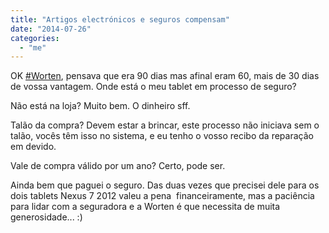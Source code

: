```yaml
---
title: "Artigos electrónicos e seguros compensam"
date: "2014-07-26"
categories: 
  - "me"
---
```


OK [#Worten](https://plus.google.com/s/%23Worten), pensava que era 90 dias mas afinal eram 60, mais de 30 dias de vossa vantagem. Onde está o meu tablet em processo de seguro?

Não está na loja? Muito bem. O dinheiro sff.

Talão da compra? Devem estar a brincar, este processo não iniciava sem o talão, vocês têm isso no sistema, e eu tenho o vosso recibo da reparação em devido.

Vale de compra válido por um ano? Certo, pode ser.

Ainda bem que paguei o seguro. Das duas vezes que precisei dele para os dois tablets Nexus 7 2012 valeu a pena  financeiramente, mas a paciência para lidar com a seguradora e a Worten é que necessita de muita generosidade... :)
